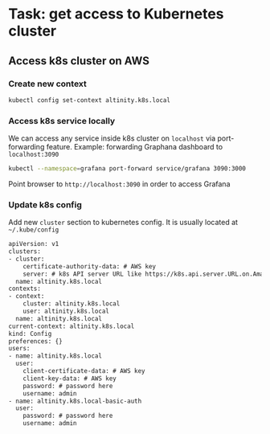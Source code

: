 # Task: get access to Kubernetes cluster 

## Access k8s cluster on AWS

### Create new context
```bash
kubectl config set-context altinity.k8s.local
```

### Access k8s service locally
We can access any service inside k8s cluster on `localhost` via port-forwarding feature.
Example: forwarding Graphana dashboard to `localhost:3090`
```bash
kubectl --namespace=grafana port-forward service/grafana 3090:3000
```
Point browser to `http://localhost:3090` in order to access Grafana  

### Update k8s config
Add new `cluster` section to kubernetes config. It is usually located at `~/.kube/config`
```txt
apiVersion: v1
clusters:
- cluster:
    certificate-authority-data: # AWS key
    server: # k8s API server URL like https://k8s.api.server.URL.on.Amazon.goes.here.amazonaws.com
  name: altinity.k8s.local
contexts:
- context:
    cluster: altinity.k8s.local
    user: altinity.k8s.local
  name: altinity.k8s.local
current-context: altinity.k8s.local
kind: Config
preferences: {}
users:
- name: altinity.k8s.local
  user:
    client-certificate-data: # AWS key
    client-key-data: # AWS key
    password: # password here
    username: admin
- name: altinity.k8s.local-basic-auth
  user:
    password: # password here
    username: admin
```
